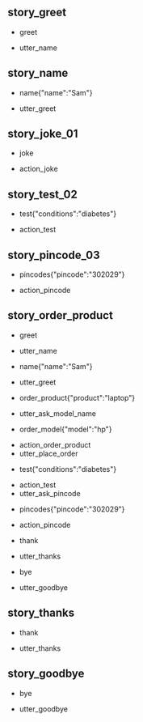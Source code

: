 ## story_greet <!--- The name of the story. It is not mandatory, but useful for debugging. --> 
* greet <!--- User input expressed as intent. In this case it represents users message 'Hello'. --> 
 - utter_name <!--- The response of the chatbot expressed as an action. In this case it represents chatbot's response 'Hello, how can I help?' --> 

## story_name
* name{"name":"Sam"}
 - utter_greet
 
## story_joke_01
* joke
 - action_joke

## story_test_02
* test{"conditions":"diabetes"}
- action_test

## story_pincode_03
* pincodes{"pincode":"302029"}
 - action_pincode
 
## story_order_product
* greet
 - utter_name
* name{"name":"Sam"}
 - utter_greet
* order_product{"product":"laptop"}
 - utter_ask_model_name
* order_model{"model":"hp"}
 - action_order_product
 - utter_place_order
* test{"conditions":"diabetes"}
 - action_test
 - utter_ask_pincode
* pincodes{"pincode":"302029"}
 - action_pincode
* thank
 - utter_thanks
* bye
 - utter_goodbye 

## story_thanks
* thank
 - utter_thanks

## story_goodbye
* bye
 - utter_goodbye